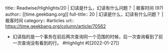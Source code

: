 title:: Readwise/Highlights/20 | 幻读是什么，幻读有什么问题？ | 极客时间 (97)
author:: [[time.geekbang.org]]
full-title:: 20 | 幻读是什么，幻读有什么问题？ | 极客时间
category:: #articles
url:: https://time.geekbang.org/column/article/70562

- 幻读指的是一个事务在前后两次查询同一个范围的时候，后一次查询看到了前一次查询没有看到的行。 #Highlight #[[2022-01-27]]